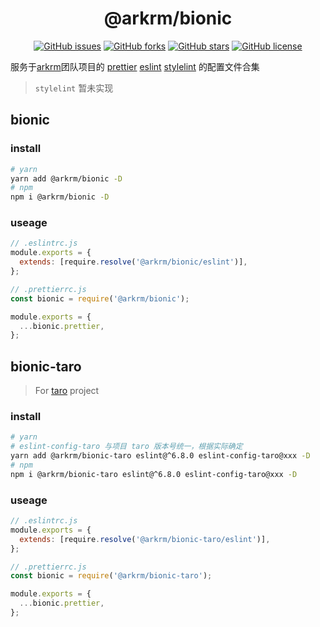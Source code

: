 <h1 align='center'>@arkrm/bionic</h1>

<div align='center'>

[![GitHub issues](https://img.shields.io/github/issues/arkrm/bionic)](https://github.com/arkrm/bionic/issues)
[![GitHub forks](https://img.shields.io/github/forks/arkrm/bionic)](https://github.com/arkrm/bionic/network)
[![GitHub stars](https://img.shields.io/github/stars/arkrm/bionic)](https://github.com/arkrm/bionic/stargazers)
[![GitHub license](https://img.shields.io/github/license/arkrm/bionic)](https://github.com/arkrm/bionic/blob/master/License)

</div>

服务于[arkrm](https://github.com/arkrm)团队项目的 [prettier](https://prettier.io/) [eslint](https://eslint.org/) [stylelint](https://stylelint.io/) 的配置文件合集

> `stylelint` 暂未实现

## bionic

### install

```bash
# yarn 
yarn add @arkrm/bionic -D
# npm 
npm i @arkrm/bionic -D
```

### useage

```js
// .eslintrc.js
module.exports = {
  extends: [require.resolve('@arkrm/bionic/eslint')],
};

// .prettierrc.js
const bionic = require('@arkrm/bionic');

module.exports = {
  ...bionic.prettier,
};
```


## bionic-taro

> For [taro](https://github.com/NervJS/taro) project

### install

```bash
# yarn 
# eslint-config-taro 与项目 taro 版本号统一，根据实际确定
yarn add @arkrm/bionic-taro eslint@^6.8.0 eslint-config-taro@xxx -D
# npm 
npm i @arkrm/bionic-taro eslint@^6.8.0 eslint-config-taro@xxx -D
```

### useage

```js
// .eslintrc.js
module.exports = {
  extends: [require.resolve('@arkrm/bionic-taro/eslint')],
};

// .prettierrc.js
const bionic = require('@arkrm/bionic-taro');

module.exports = {
  ...bionic.prettier,
};
```